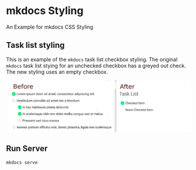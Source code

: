 # mkdocs Styling

An Example for mkdocs CSS Styling

## Task list styling

This is an example of the `mkdocs` task list checkbox styling. The original `mkdocs` task list stying for an unchecked checkbox has a greyed out check. The new styling uses an empty checkbox.

![mkdocs tasklist image](./images/mkdocs_task_list_styling_example.jpg)

## Run Server
```bash
mkdocs serve
```
